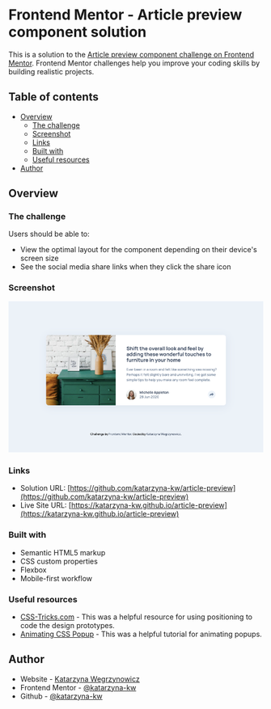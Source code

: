 <!-- readme file t-->

# Frontend Mentor - Article preview component solution

This is a solution to the [Article preview component challenge on Frontend Mentor](https://www.frontendmentor.io/challenges/article-preview-component-dYBN_pYFT). Frontend Mentor challenges help you improve your coding skills by building realistic projects. 

## Table of contents

- [Overview](#overview)
  - [The challenge](#the-challenge)
  - [Screenshot](#screenshot)
  - [Links](#links)
  - [Built with](#built-with)
  - [Useful resources](#useful-resources)
- [Author](#author)


## Overview

### The challenge

Users should be able to:

- View the optimal layout for the component depending on their device's screen size
- See the social media share links when they click the share icon

### Screenshot

![](./images/screenshot.png)


### Links

- Solution URL: [https://github.com/katarzyna-kw/article-preview](https://github.com/katarzyna-kw/article-preview)
- Live Site URL: [https://katarzyna-kw.github.io/article-preview](https://katarzyna-kw.github.io/article-preview)

### Built with

- Semantic HTML5 markup
- CSS custom properties
- Flexbox
- Mobile-first workflow

### Useful resources

- [CSS-Tricks.com](https://css-tricks.com/almanac/properties/p/position/) - This was a helpful resource for using positioning to code the design prototypes.
- [Animating CSS Popup](https://www.loginradius.com/blog/async/animating-simple-css-popup-tutorial/) - This was a helpful tutorial for animating popups.


## Author

- Website - [Katarzyna Wegrzynowicz](https://katarzyna-kw.github.io/portfolio-website/)
- Frontend Mentor - [@katarzyna-kw](https://www.frontendmentor.io/profile/katarzyna-kw)
- Github - [@katarzyna-kw](https://github.com/katarzyna-kw)